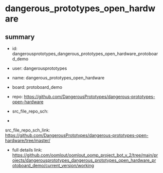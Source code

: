 # dangerous_prototypes_open_hardware
 
## summary 
* id: dangerousprototypes_dangerous_prototypes_open_hardware_protoboard_demo
* user: dangerousprototypes
* name: dangerous_prototypes_open_hardware
* board: protoboard_demo
* repo: https://github.com/DangerousPrototypes/dangerous-prototypes-open-hardware



* src_file_repo_sch: 
*
 src_file_repo_sch_link: https://github.com/DangerousPrototypes/dangerous-prototypes-open-hardware/tree/master/
* full details link: https://github.com/oomlout/oomlout_oomp_project_bot_v_2/tree/main/projects/dangerousprototypes_dangerous_prototypes_open_hardware_protoboard_demo/current_version/working  






